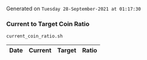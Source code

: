 Generated on `Tuesday 28-September-2021 at 01:17:30`

### Current to Target Coin Ratio
`current_coin_ratio.sh`

Date|Current|Target|Ratio
---|---|---|---
